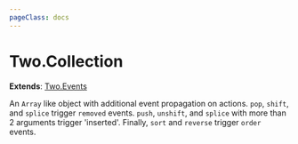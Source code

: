 ```yaml
---
pageClass: docs
---
```


# Two.Collection


<div class="extends">

__Extends__: [Two.Events](/documentation/events/)

</div>


An `Array` like object with additional event propagation on actions. `pop`, `shift`, and `splice` trigger `removed` events. `push`, `unshift`, and `splice` with more than 2 arguments trigger 'inserted'. Finally, `sort` and `reverse` trigger `order` events.


<div class="meta">
  <custom-button text="Source" type="source" href="https://github.com/jonobr1/two.js/blob/dev/C:\Users\pures\Jono\two-js\src/collection.js" />
</div>






